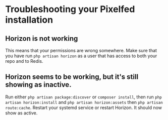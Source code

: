 # Troubleshooting your Pixelfed installation

## Horizon is not working
This means that your permissions are wrong somewhere. Make sure that you have run `php artisan horizon` as a user that has access to both your repo and to Redis.

## Horizon seems to be working, but it's still showing as inactive.
Run either `php artisan package:discover` or `composer install`, then run `php artisan horizon:install` and `php artisan horizon:assets` then `php artisan route:cache`. Restart your systemd service or restart Horizon. It should now show as active.